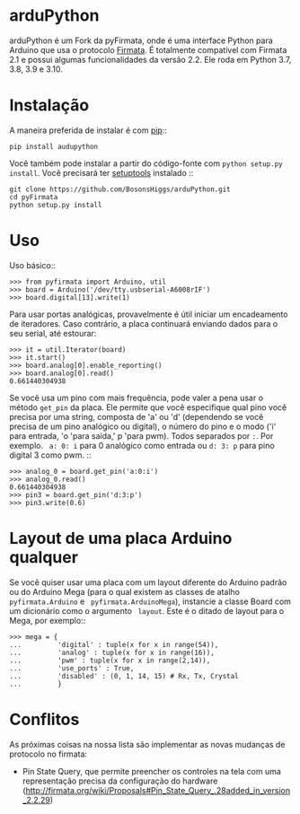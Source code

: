 arduPython
==========

arduPython é um Fork da pyFirmata, onde é uma interface Python para Arduino que usa o protocolo [Firmata](http://firmata.org). É totalmente compatível com Firmata 2.1 e possui algumas funcionalidades da versão 2.2. Ele roda em Python 3.7, 3.8, 3.9 e 3.10.

Instalação
============

A maneira preferida de instalar é com [pip](http://www.pip-installer.org/en/latest/)::

    pip install audupython

Você também pode instalar a partir do código-fonte com ``python setup.py install``. Você precisará ter [setuptools](https://pypi.python.org/pypi/setuptools) instalado ::

    git clone https://github.com/BosonsHiggs/arduPython.git
    cd pyFirmata
    python setup.py install


Uso
=====

Uso básico::

    >>> from pyfirmata import Arduino, util
    >>> board = Arduino('/dev/tty.usbserial-A6008rIF')
    >>> board.digital[13].write(1)

Para usar portas analógicas, provavelmente é útil iniciar um encadeamento de iteradores. Caso contrário, a placa continuará enviando dados para o seu serial, até estourar:

    >>> it = util.Iterator(board)
    >>> it.start()
    >>> board.analog[0].enable_reporting()
    >>> board.analog[0].read()
    0.661440304938

Se você usa um pino com mais frequência, pode valer a pena usar o método ``get_pin`` da placa. Ele permite que você especifique qual pino você precisa por uma string, composta de 'a' ou 'd' (dependendo se você precisa de um pino analógico ou digital), o número do pino e o modo ('i' para entrada, 'o 'para saída,' p 'para pwm). Todos separados por ``:``. Por exemplo. `` a: 0: i`` para 0 analógico como entrada ou ``d: 3: p`` para pino digital 3 como pwm. ::

    >>> analog_0 = board.get_pin('a:0:i')
    >>> analog_0.read()
    0.661440304938
    >>> pin3 = board.get_pin('d:3:p')
    >>> pin3.write(0.6)

Layout de uma placa Arduino qualquer
============

Se você quiser usar uma placa com um layout diferente do Arduino padrão ou do Arduino Mega (para o qual existem as classes de atalho ``pyfirmata.Arduino`` e `` pyfirmata.ArduinoMega``), instancie a classe Board com um dicionário como o argumento `` layout``. Este é o ditado de layout para o Mega, por exemplo::

    >>> mega = {
    ...         'digital' : tuple(x for x in range(54)),
    ...         'analog' : tuple(x for x in range(16)),
    ...         'pwm' : tuple(x for x in range(2,14)),
    ...         'use_ports' : True,
    ...         'disabled' : (0, 1, 14, 15) # Rx, Tx, Crystal
    ...         }

Conflitos
========

As próximas coisas na nossa lista são implementar as novas mudanças de protocolo no firmata:

- Pin State Query, que permite preencher os controles na tela com uma representação precisa da configuração do hardware (http://firmata.org/wiki/Proposals#Pin_State_Query_.28added_in_version_2.2.29)